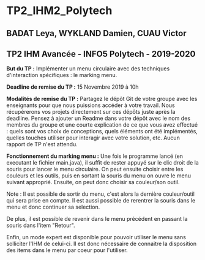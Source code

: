 # TP2_IHM2_Polytech
## BADAT Leya, WYKLAND Damien, CUAU Victor
## TP2 IHM Avancée - INFO5 Polytech - 2019-2020

**But du TP :** Implémenter un menu circulaire avec des techniques d'interaction spécifiques : le marking menu.

**Deadline de remise du TP :** 15 Novembre 2019 à 10h

**Modalités de remise du TP :** Partagez le dépôt Git de votre groupe avec les enseignants pour que nous puissions accéder à votre travail. Nous récupérerons vos projets directement sur ces dépôts juste après la deadline. Pensez à ajouter un Readme dans votre dépôt avec le nom des membres du groupe et une courte explication de ce que vous avez effectué : quels sont vos choix de conceptions, quels éléments ont été implémentés, quelles touches utiliser pour interagir avec votre solution, etc. Aucun rapport de TP n'est attendu.

**Fonctionnement du marking menu :**
Une fois le programme lancé (en executant le fichier main.java), il suffit de rester appuyé sur le clic droit de la souris pour lancer le menu circulaire. On peut ensuite choisir entre les couleurs et les outils, puis en sortant la souris du menu on ouvre le menu suivant approprié. Ensuite, on peut donc choisir sa couleur/son outil. 

Note : Il est possible de sortir du menu, c'est alors la dernière couleur/outil qui sera prise en compte. Il est aussi possible de rerentrer la souris dans le menu et donc continuer sa selection.

De plus, il est possible de revenir dans le menu précédent en passant la souris dans l'item "Retour".

Enfin, un mode expert est disponible pour pouvoir utiliser le menu sans solliciter l'IHM de celui-ci. Il est donc nécessaire de connaitre la disposition des items dans le menu par coeur pour l'utiliser.
